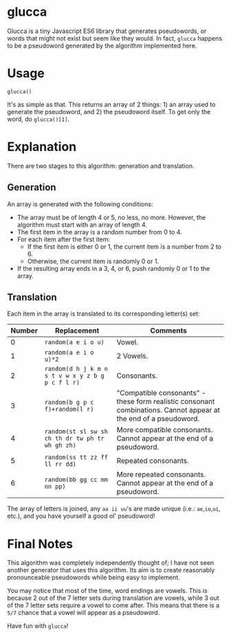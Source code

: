 # glucca
Glucca is a tiny Javascript ES6 library that generates pseudowords, or words that might not exist but seem like they would. In fact, `glucca` happens to be a pseudoword generated by the algorithm implemented here.

# Usage
    glucca()
It's as simple as that. This returns an array of 2 things: 1) an array used to generate the pseudoword, and 2) the pseudoword itself. To get only the word, do `glucca()[1]`.
# Explanation
There are two stages to this algorithm: generation and translation.
## Generation
An array is generated with the following conditions:
- The array must be of length 4 or 5, no less, no more. However, the algorithm must start with an array of length 4.
- The first item in the array is a random number from 0 to 4.
- For each item after the first item:
  - If the first item is either 0 or 1, the current item is a number from 2 to 6.
  - Otherwise, the current item is randomly 0 or 1.
- If the resulting array ends in a 3, 4, or 6, push randomly 0 or 1 to the array.

## Translation
Each item in the array is translated to its corresponding letter(s) set:

Number|Replacement|Comments
---|---|---
0|`random(a e i o u)`|Vowel.
1|`random(a e i o u)*2`|2 Vowels.
2|`random(d h j k m n s t v w x y z b g p c f l r)`|Consonants.
3|`random(b g p c f)+random(l r)`|"Compatible consonants" - these form realistic consonant combinations. Cannot appear at the end of a pseudoword.
4|`random(st sl sw sh ch th dr tw ph tr wh gh zh)`|More compatible consonants. Cannot appear at the end of a pseudoword.
5|`random(ss tt zz ff ll rr dd)`|Repeated consonants.
6|`random(bb gg cc mm nn pp)`|More repeated consonants. Cannot appear at the end of a pseudoword.
The array of letters is joined, any `aa ii uu`'s are made unique (i.e.: `ae`,`io`,`ui`, etc.), and you have yourself a good ol' pseudoword!
# Final Notes
This algorithm was completely independently thought of; I have not seen another generator that uses this algorithm. Its aim is to create reasonably pronounceable pseudowords while being easy to implement.

You may notice that most of the time, word endings are vowels. This is because 2 out of the 7 letter sets during translation are vowels, while 3 out of the 7 letter sets require a vowel to come after. This means that there is a `5/7` chance that a vowel will appear as a pseudoword.

Have fun with `glucca`!
